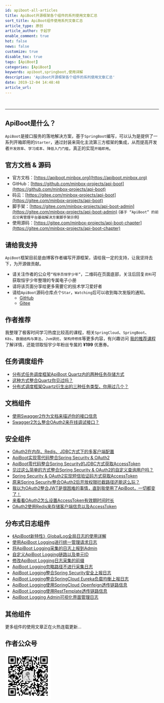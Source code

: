 ```yaml
---
id: apiboot-all-articles
title: ApiBoot开源框架各个组件的系列使用文章汇总
sort_title: ApiBoot组件使用系列文章汇总
article_type: 原创
article_author: 于起宇
enable_comment: true
hot: false
news: false
customize: true
disable_toc: true
tags: [ApiBoot]
categories: [ApiBoot]
keywords: apiboot,springboot,使用详解
description: 'ApiBoot开源框架各个组件的系列使用文章汇总'
date: 2019-12-04 14:48:48
article_url:
---
```

<br/>

<hr/>


## ApiBoot是什么？

`ApiBoot`是接口服务的落地解决方案，基于`SpringBoot`编写，可以认为是提供了一系列开箱即用的`Starter`，通过封装来简化主流第三方框架的集成，从而提高开发者`开发效率`、`学习成本`、`降低入门门槛`，真正的实现`开箱即用`。
<!--more-->
## 官方文档 & 源码
- 官方文档：[https://apiboot.minbox.org](https://apiboot.minbox.org)
- GitHub：[https://github.com/minbox-projects/api-boot](https://github.com/minbox-projects/api-boot)
- 码云：[https://gitee.com/minbox-projects/api-boot](https://gitee.com/minbox-projects/api-boot)
- 脚手架：[https://gitee.com/minbox-projects/api-boot-admin](https://gitee.com/minbox-projects/api-boot-admin) (`基于 “ApiBoot” 的前后分离管理平台基础解决方案脚手架示例`)
- 使用源码：[https://gitee.com/minbox-projects/api-boot-chapter](https://gitee.com/minbox-projects/api-boot-chapter)

## 请给我支持

`ApiBoot`框架目前是由博客作者编写开源框架，请给我一定的支持，让我坚持去下，为开源做贡献。

- 请关注作者的公众号`“程序员恒宇少年”`，二维码在页面底部，关注后回复`资料`可获取恒宇少年整理的专属电子小册
- 请将该页面分享给更多需要它的技术学习爱好者
- 请给`ApiBoot`源码仓库点个`Star`，`Watching`后可以收到每次发版的通知。
  - [GitHub](https://github.com/minbox-projects/api-boot)
  - [Gitee](https://gitee.com/minbox-projects/api-boot)

## 作者推荐
我整理了极客时间学习热度比较高的课程，相关`SpringCloud`、`SpringBoot`、`K8s`、`数据结构与算法`、`Jvm调优`、`架构师修炼`等更多内容，有兴趣访问 [我的推荐课程](/geektime/) 了解详情，还能领取恒宇少年粉丝专属的 **¥199** 优惠券。

## 任务调度组件
- [分布式任务调度框架ApiBoot Quartz内的两种任务存储方式](https://blog.yuqiyu.com/apiboot-quartz-job-storage-away.html)
- [这种方式整合Quartz你见过吗？](https://blog.yuqiyu.com/apiboot-quartz-integrated-away.html)
- [分布式调度框架Quartz衍生出的三种任务类型，你用过几个？](https://blog.yuqiyu.com/apiboot-quartz-job-types.html)

## 文档组件
- [使用Swagger2作为文档来描述你的接口信息](https://blog.yuqiyu.com/apiboot-swagger-describe-the-interface.html)
- [Swagger2怎么整合OAuth2来在线调试接口？](https://blog.yuqiyu.com/apiboot-swagger-integrated-oauth.html)

## 安全组件
- [OAuth2在内存、Redis、JDBC方式下的多客户端配置](https://blog.yuqiyu.com/apiboot-oauth-multiple-client-config.html)
- [ApiBoot实现零代码整合Spring Security & OAuth2](https://blog.yuqiyu.com/apiboot-security-oauth-zero-code-integration.html)
- [ApiBoot零代码整合Spring Security的JDBC方式获取AccessToken](https://blog.yuqiyu.com/apiboot-security-customize-select-user.html)
- [见过这么简单的方式整合Spring Security & OAuth2的自定义查询用户吗？](https://blog.yuqiyu.com/apiboot-security-oauth-custom-certification-user.html)
- [Spring Security & OAuth2实现短信验证码方式获取AccessToken](https://blog.yuqiyu.com/apiboot-define-oauth-grant-type.html)
- [原来Spring Security整合OAuth2后开放权限拦截路径还能这么玩？](https://blog.yuqiyu.com/apiboot-security-open-paths-without-intercept.html)
- [我以为OAuth2整合JWT是很困难的事情，直到我使用了ApiBoot，一切都变了！](https://blog.yuqiyu.com/apiboot-security-oauth-use-jwt.html)
- [来看看OAuth2怎么设置AccessToken有效期时间时长](https://blog.yuqiyu.com/apiboot-oauth-set-token-expire-time.html)
- [OAuth2使用Redis来存储客户端信息以及AccessToken](https://blog.yuqiyu.com/apiboot-oauth-use-redis-storage.html)

## 分布式日志组件
- [《ApiBoot新特性》GlobalLog全局日志的使用详解](https://blog.yuqiyu.com/apiboot-logging-use-global-log.html)
- [使用ApiBoot Logging进行统一管理请求日志](https://blog.yuqiyu.com/apiboot-unified-manage-request-logs.html)
- [将ApiBoot Logging采集的日志上报到Admin](https://blog.yuqiyu.com/apiboot-report-logs-by-logging-to-admin.html)
- [自定义ApiBoot Logging链路以及单元ID](https://blog.yuqiyu.com/apiboot-custom-logging-traceid.html)
- [修改ApiBoot Logging日志采集的前缀](https://blog.yuqiyu.com/modify-apiboot-logging-collection-prefix.html)
- [ApiBoot Logging忽略路径不进行采集日志](https://blog.yuqiyu.com/ignore-apiboot-logging-collection-path.html)
- [ApiBoot Logging整合Spring Security安全上报日志](https://blog.yuqiyu.com/apiboot-logging-integrates-spring-security.html)
- [ApiBoot Logging整合SpringCloud Eureka负载均衡上报日志](https://blog.yuqiyu.com/apiboot-logging-integrates-eureka-report-logs.html)
- [ApiBoot Logging使用SpringCloud Openfeign透传链路信息](https://blog.yuqiyu.com/apiboot-logging-using-openfeign-transparent-traceid.html)
- [ApiBoot Logging使用RestTemplate透传链路信息](https://blog.yuqiyu.com/apiboot-logging-using-resttemplate-transparent-traceid.html)
- [ApiBoot Logging Admin可视化界面管理日志](https://blog.yuqiyu.com/apiboot-logging-admin-visual-interface-management-log.html)

## 其他组件

更多组件的使用文章正在火热连载更新...

## 作者公众号

  <img src="/images/mp.jpg" width="150"/>
